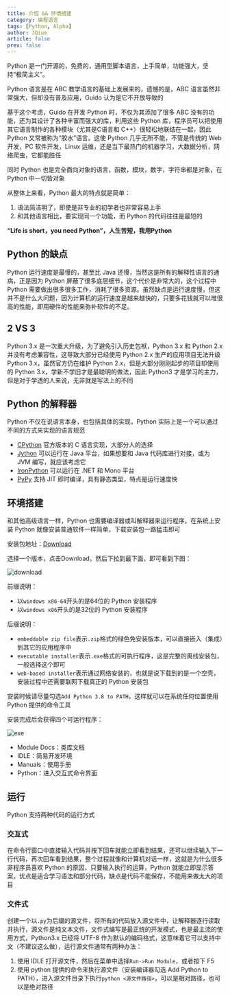 ```yaml
---
title: 介绍 && 环境搭建
category: 编程语言
tags: [Python, Alpha]
author: JQiue
article: false
prev: false
---
```


Python 是一门开源的，免费的，通用型脚本语言，上手简单，功能强大，坚持“极简主义”。

Python 语言是在 ABC 教学语言的基础上发展来的，遗憾的是，ABC 语言虽然非常强大，但却没有普及应用，Guido 认为是它不开放导致的

基于这个考虑，Guido 在开发 Python 时，不仅为其添加了很多 ABC 没有的功能，还为其设计了各种丰富而强大的库，利用这些 Python 库，程序员可以把使用其它语言制作的各种模块（尤其是C语言和 C++）很轻松地联结在一起，因此 Python 又常被称为“胶水”语言。这使 Python 几乎无所不能，不管是传统的 Web 开发，PC 软件开发，Linux 运维，还是当下最热门的机器学习，大数据分析，网络爬虫，它都能胜任

同时 Python 也是完全面向对象的语言，函数，模块，数字，字符串都是对象，在 Python 中一切皆对象

从整体上来看，Python 最大的特点就是简单：

1. 语法简洁明了，即使是非专业的初学者也非常容易上手
2. 和其他语言相比，要实现同一个功能，而 Python 的代码往往是最短的

**“Life is short，you need Python”，人生苦短，我用Python**

## Python 的缺点

Python 运行速度是最慢的，甚至比 Java 还慢，当然这是所有的解释性语言的通病，正是因为 Python 屏蔽了很多底层细节，这个代价是非常大的，这个过程中 Python 需要做出很多很多工作，消耗了很多资源。虽然缺点是运行速度慢，但这并不是什么大问题，因为计算机的运行速度是越来越快的，只要多花钱就可以堆很高的性能，即用硬件的性能来弥补软件的不足。

## 2 VS 3

Python 3.x 是一次重大升级，为了避免引入历史包袱，Python 3.x 和 Python 2.x 并没有考虑兼容性，这导致大部分已经使用 Python 2.x 生产的应用项目无法升级 Python 3.x，虽然官方仍在维护 Python 2.x，但是大部分刚刚起步的项目却使用的 Python 3.x，学新不学旧才是最聪明的做法，因此 Python3 才是学习的主力，但是对于学透的人来说，无非就是写法上的不同

## Python 的解释器

Python 不仅在说语言本身，也包括具体的实现，Python 实际上是一个可以通过不同的方式来实现的语言规范

+ [CPython](http://www.python.org/) 官方版本的 C 语言实现，大部分人的选择
+ [Jython](http://www.jython.org/) 可以运行在 Java 平台，如果想要和 Java 代码库进行对接，或为 JVM 编写，就应该考虑它
+ [IronPython](https://ironpython.net/) 可以运行在 .NET 和 Mono 平台
+ [PyPy](https://www.pypy.org/) 支持 JIT 即时编译，具有静态类型，特点是运行速度快

## 环境搭建

和其他高级语言一样，Python 也需要编译器或叫解释器来运行程序，在系统上安装 Python 就像安装普通软件一样简单，下载安装包一路猛击即可

安装包地址：[Download](https://www.python.org/downloads/)

选择一个版本，点击Download，然后下拉到最下面，即可看到下图：

![download](https://gitee.com/jqiue/img_upload/raw/master/images/Snipaste_2020-09-12_22-13-34.png)

前缀说明：

+ 以`windows x86-64`开头的是64位的 Python 安装程序
+ 以`windows x86`开头的是32位的 Python 安装程序

后缀说明：

+ `embeddable zip file`表示`.zip`格式的绿色免安装版本，可以直接嵌入（集成）到其它的应用程序中
+ `executable installer`表示`.exe`格式的可执行程序，这是完整的离线安装包，一般选择这个即可
+ `web-based installer`表示通过网络安装的，也就是说下载到的是一个空壳，安装过程中还需要联网下载真正的 Python 安装包

安装时候请尽量勾选`Add Python 3.8 to PATH`，这样就可以在系统任何位置使用 Python 提供的命令工具

安装完成后会获得四个可运行程序：

![exe](https://gitee.com/jqiue/img_upload/raw/master/images/Snipaste_2020-09-12_23-21-00.png)

+ Module Docs：类库文档
+ IDLE：简易开发环境
+ Manuals：使用手册
+ Python：进入交互式命令界面

## 运行

Python 支持两种代码的运行方式

### 交互式

在命令行窗口中直接输入代码并按下回车就能立即看到结果，还可以继续输入下一行代码，再次回车看到结果，整个过程就像和计算机对话一样，这就是为什么很多非程序员喜欢 Python 的原因，只要输入执行的运算，Python 就能立即显示答案，优点是适合学习语法和部分代码，缺点是代码不能保存，不能用来做太大的项目

### 文件式

创建一个以`.py`为后缀的源文件，将所有的代码放入源文件中，让解释器逐行读取并执行，源文件是纯文本文件，文件式编写是最正统的开发模式，也是最主流的使用方式，Python3.x 已经将 UTF-8 作为默认的编码格式，这意味着它可以支持中文（不建议这么做），运行源文件通常有两种办法：

1. 使用 IDLE 打开源文件，然后在菜单中选择`Run->Run Module`，或者按下 F5
2. 使用 python 提供的命令来执行源文件（安装编译器勾选 Add Python to PATH），进入源文件目录下执行`python <源文件路径>`，可以是相对路径，也可以是绝对路径
